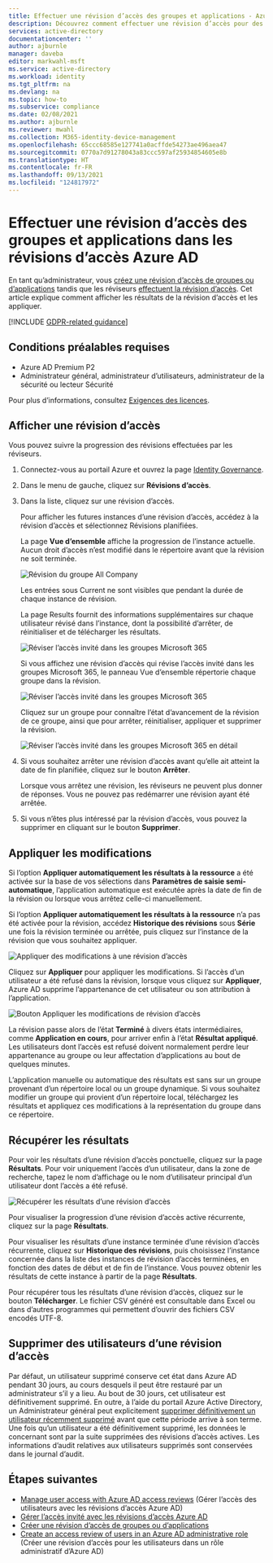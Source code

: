 ```yaml
---
title: Effectuer une révision d’accès des groupes et applications - Azure AD
description: Découvrez comment effectuer une révision d’accès pour des membres de groupes ou pour l’accès aux applications dans les révisions d’accès Azure Active Directory.
services: active-directory
documentationcenter: ''
author: ajburnle
manager: daveba
editor: markwahl-msft
ms.service: active-directory
ms.workload: identity
ms.tgt_pltfrm: na
ms.devlang: na
ms.topic: how-to
ms.subservice: compliance
ms.date: 02/08/2021
ms.author: ajburnle
ms.reviewer: mwahl
ms.collection: M365-identity-device-management
ms.openlocfilehash: 65ccc68585e127741a0acffde54273ae496aea47
ms.sourcegitcommit: 0770a7d91278043a83ccc597af25934854605e8b
ms.translationtype: HT
ms.contentlocale: fr-FR
ms.lasthandoff: 09/13/2021
ms.locfileid: "124817972"
---
```

# <a name="complete-an-access-review-of-groups-and-applications-in-azure-ad-access-reviews"></a>Effectuer une révision d’accès des groupes et applications dans les révisions d’accès Azure AD

En tant qu’administrateur, vous [créez une révision d’accès de groupes ou d’applications](create-access-review.md) tandis que les réviseurs [effectuent la révision d’accès](perform-access-review.md). Cet article explique comment afficher les résultats de la révision d’accès et les appliquer.

[!INCLUDE [GDPR-related guidance](../../../includes/gdpr-intro-sentence.md)]

## <a name="prerequisites"></a>Conditions préalables requises

- Azure AD Premium P2
- Administrateur général, administrateur d’utilisateurs, administrateur de la sécurité ou lecteur Sécurité

Pour plus d’informations, consultez [Exigences des licences](access-reviews-overview.md#license-requirements).

## <a name="view-an-access-review"></a>Afficher une révision d’accès

Vous pouvez suivre la progression des révisions effectuées par les réviseurs.

1. Connectez-vous au portail Azure et ouvrez la page [Identity Governance](https://portal.azure.com/#blade/Microsoft_AAD_ERM/DashboardBlade/).

1. Dans le menu de gauche, cliquez sur **Révisions d’accès**.

1. Dans la liste, cliquez sur une révision d’accès.

    Pour afficher les futures instances d’une révision d’accès, accédez à la révision d’accès et sélectionnez Révisions planifiées.

    La page **Vue d’ensemble** affiche la progression de l’instance actuelle. Aucun droit d’accès n’est modifié dans le répertoire avant que la révision ne soit terminée.

     ![Révision du groupe All Company](./media/complete-access-review/all-company-group.png)

    Les entrées sous Current ne sont visibles que pendant la durée de chaque instance de révision. 

    La page Results fournit des informations supplémentaires sur chaque utilisateur révisé dans l’instance, dont la possibilité d’arrêter, de réinitialiser et de télécharger les résultats.

    ![Réviser l’accès invité dans les groupes Microsoft 365](./media/complete-access-review/all-company-group-results.png)


    Si vous affichez une révision d’accès qui révise l’accès invité dans les groupes Microsoft 365, le panneau Vue d’ensemble répertorie chaque groupe dans la révision. 
   
    ![Réviser l’accès invité dans les groupes Microsoft 365](./media/complete-access-review/review-guest-access-across-365-groups.png)

    Cliquez sur un groupe pour connaître l’état d’avancement de la révision de ce groupe, ainsi que pour arrêter, réinitialiser, appliquer et supprimer la révision.

   ![Réviser l’accès invité dans les groupes Microsoft 365 en détail](./media/complete-access-review/progress-group-review.png)

1. Si vous souhaitez arrêter une révision d’accès avant qu’elle ait atteint la date de fin planifiée, cliquez sur le bouton **Arrêter**.

    Lorsque vous arrêtez une révision, les réviseurs ne peuvent plus donner de réponses. Vous ne pouvez pas redémarrer une révision ayant été arrêtée.

1. Si vous n’êtes plus intéressé par la révision d’accès, vous pouvez la supprimer en cliquant sur le bouton **Supprimer**.

## <a name="apply-the-changes"></a>Appliquer les modifications

Si l’option **Appliquer automatiquement les résultats à la ressource** a été activée sur la base de vos sélections dans **Paramètres de saisie semi-automatique**, l’application automatique est exécutée après la date de fin de la révision ou lorsque vous arrêtez celle-ci manuellement.

Si l’option **Appliquer automatiquement les résultats à la ressource** n’a pas été activée pour la révision, accédez **Historique des révisions** sous **Série** une fois la révision terminée ou arrêtée, puis cliquez sur l’instance de la révision que vous souhaitez appliquer.

![Appliquer des modifications à une révision d’accès](./media/complete-access-review/apply-changes.png)

Cliquez sur **Appliquer** pour appliquer les modifications. Si l’accès d’un utilisateur a été refusé dans la révision, lorsque vous cliquez sur **Appliquer**, Azure AD supprime l’appartenance de cet utilisateur ou son attribution à l’application.

![Bouton Appliquer les modifications de révision d’accès](./media/complete-access-review/apply-changes-button.png)


La révision passe alors de l’état **Terminé** à divers états intermédiaires, comme **Application en cours**, pour arriver enfin à l’état **Résultat appliqué**. Les utilisateurs dont l’accès est refusé doivent normalement perdre leur appartenance au groupe ou leur affectation d’applications au bout de quelques minutes.

L’application manuelle ou automatique des résultats est sans sur un groupe provenant d’un répertoire local ou un groupe dynamique. Si vous souhaitez modifier un groupe qui provient d’un répertoire local, téléchargez les résultats et appliquez ces modifications à la représentation du groupe dans ce répertoire.

## <a name="retrieve-the-results"></a>Récupérer les résultats

Pour voir les résultats d’une révision d’accès ponctuelle, cliquez sur la page **Résultats**. Pour voir uniquement l’accès d’un utilisateur, dans la zone de recherche, tapez le nom d’affichage ou le nom d’utilisateur principal d’un utilisateur dont l’accès a été refusé.

![Récupérer les résultats d’une révision d’accès](./media/complete-access-review/retrieve-results.png) 

Pour visualiser la progression d’une révision d’accès active récurrente, cliquez sur la page **Résultats**.

Pour visualiser les résultats d’une instance terminée d’une révision d’accès récurrente, cliquez sur **Historique des révisions**, puis choisissez l’instance concernée dans la liste des instances de révision d’accès terminées, en fonction des dates de début et de fin de l’instance. Vous pouvez obtenir les résultats de cette instance à partir de la page **Résultats**.

Pour récupérer tous les résultats d’une révision d’accès, cliquez sur le bouton **Télécharger**. Le fichier CSV généré est consultable dans Excel ou dans d’autres programmes qui permettent d’ouvrir des fichiers CSV encodés UTF-8.

## <a name="remove-users-from-an-access-review"></a>Supprimer des utilisateurs d’une révision d’accès

 Par défaut, un utilisateur supprimé conserve cet état dans Azure AD pendant 30 jours, au cours desquels il peut être restauré par un administrateur s’il y a lieu.  Au bout de 30 jours, cet utilisateur est définitivement supprimé.  En outre, à l’aide du portail Azure Active Directory, un Administrateur général peut explicitement [supprimer définitivement un utilisateur récemment supprimé](../fundamentals/active-directory-users-restore.md) avant que cette période arrive à son terme.  Une fois qu’un utilisateur a été définitivement supprimé, les données le concernant sont par la suite supprimées des révisions d’accès actives.  Les informations d’audit relatives aux utilisateurs supprimés sont conservées dans le journal d’audit.

## <a name="next-steps"></a>Étapes suivantes

- [Manage user access with Azure AD access reviews](manage-user-access-with-access-reviews.md) (Gérer l’accès des utilisateurs avec les révisions d’accès Azure AD)
- [Gérer l’accès invité avec les révisions d’accès Azure AD](manage-guest-access-with-access-reviews.md)
- [Créer une révision d’accès de groupes ou d’applications](create-access-review.md)
- [Create an access review of users in an Azure AD administrative role](../privileged-identity-management/pim-create-azure-ad-roles-and-resource-roles-review.md) (Créer une révision d’accès pour les utilisateurs dans un rôle administratif d’Azure AD)